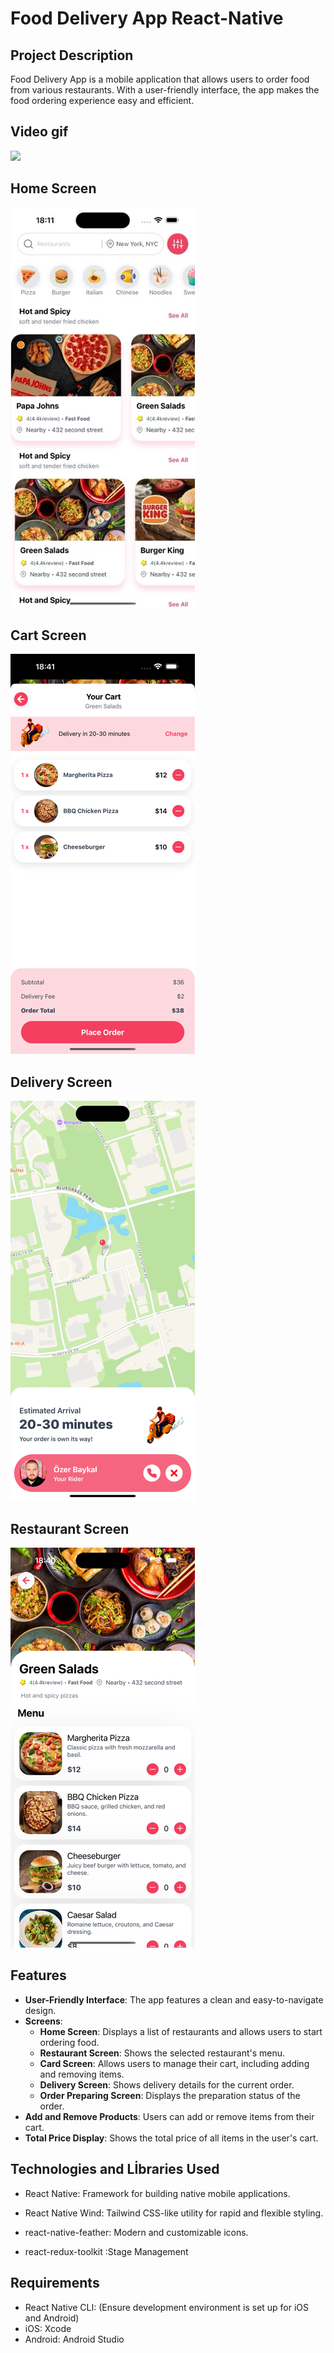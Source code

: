 # Food Delivery App React-Native

## Project Description

Food Delivery App is a mobile application that allows users to order food from various restaurants. With a user-friendly interface, the app makes the food ordering experience easy and efficient.

## Video gif

![](./assets/images/screen.gif)

## Home Screen

![](./assets/images/homescreen.png)

## Cart Screen

![](./assets/images/order.png)

## Delivery Screen

![](./assets/images/delivery.png)

## Restaurant Screen

![](./assets/images/menu.png)

## Features

- **User-Friendly Interface**: The app features a clean and easy-to-navigate design.
- **Screens**:
  - **Home Screen**: Displays a list of restaurants and allows users to start ordering food.
  - **Restaurant Screen**: Shows the selected restaurant's menu.
  - **Card Screen**: Allows users to manage their cart, including adding and removing items.
  - **Delivery Screen**: Shows delivery details for the current order.
  - **Order Preparing Screen**: Displays the preparation status of the order.
- **Add and Remove Products**: Users can add or remove items from their cart.
- **Total Price Display**: Shows the total price of all items in the user's cart.

## Technologies and Lİbraries Used

- React Native: Framework for building native mobile applications.
- React Native Wind: Tailwind CSS-like utility for rapid and flexible styling.

- react-native-feather: Modern and customizable icons.
- react-redux-toolkit :Stage Management

## Requirements

- React Native CLI: (Ensure development environment is set up for iOS and Android)
- iOS: Xcode
- Android: Android Studio
